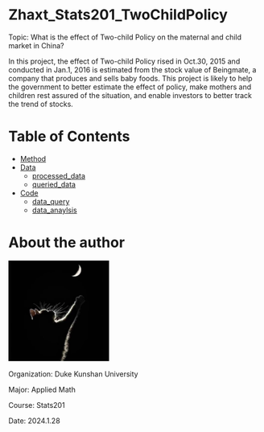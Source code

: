 # Zhaxt_Stats201_TwoChildPolicy

Topic: What is the effect of Two-child Policy on the maternal and child market in China?

In this project, the effect of Two-child Policy rised in Oct.30, 2015 and conducted in Jan.1, 2016 is estimated from the stock value of Beingmate, a company that produces and sells baby foods. This project is likely to help the government to better estimate the effect of policy, make mothers and children rest assured of the situation, and enable investors to better track the trend of stocks.

# Table of Contents
- [Method](#../Method)
- [Data](#Data)
  - [processed_data](#Data/processed_data)
  - [queried_data](#Data/queried_data)
- [Code](#Code)
  - [data_query](#Code/data_query)
  - [data_anaylsis](#Code/data_anaylsis)

# About the author
<img src="headshot.jpg" width=200>

Organization: Duke Kunshan University

Major: Applied Math

Course: Stats201

Date: 2024.1.28
